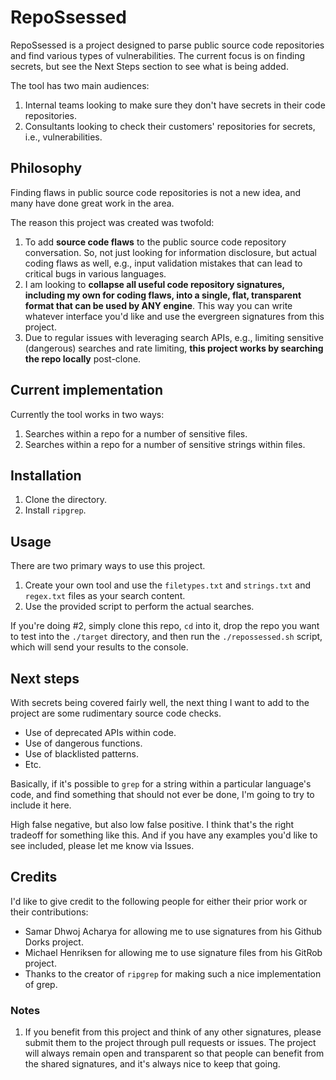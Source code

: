# RepoSsessed

RepoSsessed is a project designed to parse public source code repositories and find various types of vulnerabilities. The current focus is on finding secrets, but see the Next Steps section to see what is being added.

The tool has two main audiences:

1. Internal teams looking to make sure they don't have secrets in their code repositories.
2. Consultants looking to check their customers' repositories for secrets, i.e., vulnerabilities.


## Philosophy

Finding flaws in public source code repositories is not a new idea, and many have done great work in the area.

The reason this project was created was twofold:

1. To add **source code flaws** to the public source code repository conversation. So, not just looking for information disclosure, but actual coding flaws as well, e.g., input validation mistakes that can lead to critical bugs in various languages. 
2. I am looking to **collapse all useful code repository signatures, including my own for coding flaws, into a single, flat, transparent format that can be used by ANY engine**. This way you can write whatever interface you'd like and use the evergreen signatures from this project.
3. Due to regular issues with leveraging search APIs, e.g., limiting sensitive (dangerous) searches and rate limiting, **this project works by searching the repo locally** post-clone.

## Current implementation

Currently the tool works in two ways:

1. Searches within a repo for a number of sensitive files.
2. Searches within a repo for a number of sensitive strings within files.

## Installation

1. Clone the directory.
2. Install <code>ripgrep</code>.

## Usage

There are two primary ways to use this project.

1. Create your own tool and use the <code>filetypes.txt</code> and <code>strings.txt</code> and <code>regex.txt</code> files as your search content.
2. Use the provided script to perform the actual searches.

If you're doing #2, simply clone this repo, <code>cd</code> into it, drop the repo you want to test into the <code>./target</code> directory, and then run the <code>./repossessed.sh</code> script, which will send your results to the console.

## Next steps

With secrets being covered fairly well, the next thing I want to add to the project are some rudimentary source code checks.

- Use of deprecated APIs within code.
- Use of dangerous functions.
- Use of blacklisted patterns.
- Etc.

Basically, if it's possible to <code>grep</code> for a string within a particular language's code, and find something that should not ever be done, I'm going to try to include it here.

High false negative, but also low false positive. I think that's the right tradeoff for something like this. And if you have any examples you'd like to see included, please let me know via Issues.

## Credits

I'd like to give credit to the following people for either their prior work or their contributions:

- Samar Dhwoj Acharya for allowing me to use signatures from his Github Dorks project.
- Michael Henriksen for allowing me to use signature files from his GitRob project.
- Thanks to the creator of <code>ripgrep</code> for making such a nice implementation of grep.

### Notes

1. If you benefit from this project and think of any other signatures, please submit them to the project through pull requests or issues. The project will always remain open and transparent so that people can benefit from the shared signatures, and it's always nice to keep that going.
